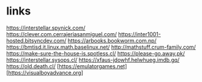 # links
https://interstellar.spynick.com/
https://clever.com.cerrajeriasanmiguel.com/
https://inter1001-hosted.bitsyncdev.com/
https://arbooks.bookworm.com.np/
https://bmtisd.it.linux.math.baselinux.net/
http://mathstuff.crum-family.com/
https://make-sure-the-house-is.spotless.cl/
https://please-go.away.pk/
https://interstellar.sysops.cl/
https://xfaus-jdowhf.helwhueg.imdb.gq/
https://old.death.cl/
[https://emulatorgames.net]
[https://visualboyadvance.org]
